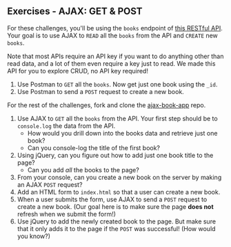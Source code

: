 ## Exercises - AJAX: GET & POST

For these challenges, you'll be using the `books` endpoint of <a href="https://github.com/sf-wdi-25/crud-api" target="_blank">this RESTful API</a>. Your goal is to use AJAX to `READ` all the `books` from the API and `CREATE` new `books`.

Note that most APIs require an API key if you want to do anything other than read data, and a lot of them even require a key just to read. We made this API for you to explore CRUD, no API key required!

1. Use Postman to `GET` all the `books`. Now get just one book using the `_id`.
2. Use Postman to send a `POST` request to create a new book.

For the rest of the challenges, fork and clone the <a href="https://github.com/sf-wdi-25/ajax-crud-book-app" target="_blank">ajax-book-app</a> repo.

1. Use AJAX to `GET` all the `books` from the API. Your first step should be to `console.log` the data from the API.
    - How would you drill down into the books data and retrieve just one book?
    - Can you console-log the title of the first book?
2. Using jQuery, can you figure out how to add just one book title to the page?
    - Can you add *all* the books to the page?
3. From your console, can you create a new book on the server by making an AJAX `POST` request?
4. Add an HTML form to `index.html` so that a user can create a new book.
5. When a user submits the form, use AJAX to send a `POST` request to create a new book. (Our goal here is to make sure the page **does not** refresh when we submit the form!)
6. Use jQuery to add the newly created book to the page. But make sure that it only adds it to the page if the `POST` was successful! (How would you know?)
